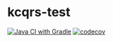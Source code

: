 # kcqrs-test

[![Java CI with Gradle](https://github.com/abaddon/kcqrs-test/actions/workflows/gradle.yml/badge.svg)](https://github.com/abaddon/kcqrs-test/actions/workflows/gradle.yml)
[![codecov](https://codecov.io/gh/abaddon/kcqrs-test/branch/main/graph/badge.svg?token=EWR0IXNFRA)](https://codecov.io/gh/abaddon/kcqrs-test)